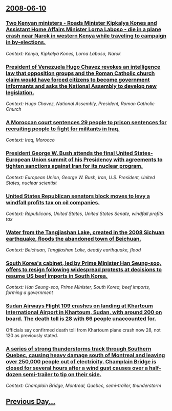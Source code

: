 ## [2008-06-10](/news/2008/06/10/index.md)

### [ Two Kenyan ministers - Roads Minister Kipkalya Kones and Assistant Home Affairs Minister Lorna Laboso - die in a plane crash near Narok in western Kenya while traveling to campaign in by-elections. ](/news/2008/06/10/two-kenyan-ministers-a-roads-minister-kipkalya-kones-and-assistant-home-affairs-minister-lorna-laboso-a-die-in-a-plane-crash-near-narok.md)
_Context: Kenya, Kipkalya Kones, Lorna Laboso, Narok_

### [ President of Venezuela Hugo Chavez revokes an intelligence law that opposition groups and the Roman Catholic church claim would have forced citizens to become government informants and asks the National Assembly to develop new legislation. ](/news/2008/06/10/president-of-venezuela-hugo-cha-vez-revokes-an-intelligence-law-that-opposition-groups-and-the-roman-catholic-church-claim-would-have-force.md)
_Context: Hugo Chavez, National Assembly, President, Roman Catholic Church_

### [ A Moroccan court sentences 29 people to prison sentences for recruiting people to fight for militants in Iraq. ](/news/2008/06/10/a-moroccan-court-sentences-29-people-to-prison-sentences-for-recruiting-people-to-fight-for-militants-in-iraq.md)
_Context: Iraq, Morocco_

### [ President George W. Bush attends the final United States-European Union summit of his Presidency with agreements to tighten sanctions against Iran for its nuclear program. ](/news/2008/06/10/president-george-w-bush-attends-the-final-united-states-european-union-summit-of-his-presidency-with-agreements-to-tighten-sanctions-again.md)
_Context: European Union, George W. Bush, Iran, U.S. President, United States, nuclear scientist_

### [ United States Republican senators block moves to levy a windfall profits tax on oil companies. ](/news/2008/06/10/united-states-republican-senators-block-moves-to-levy-a-windfall-profits-tax-on-oil-companies.md)
_Context: Republicans, United States, United States Senate, windfall profits tax_

### [ Water from the Tangjiashan Lake, created in the 2008 Sichuan earthquake, floods the abandoned town of Beichuan. ](/news/2008/06/10/water-from-the-tangjiashan-lake-created-in-the-2008-sichuan-earthquake-floods-the-abandoned-town-of-beichuan.md)
_Context: Beichuan, Tangjiashan Lake, deadly earthquake, flood_

### [ South Korea's cabinet, led by  Prime Minister Han Seung-soo, offers to resign following widespread protests at decisions to resume US beef imports in South Korea. ](/news/2008/06/10/south-korea-s-cabinet-led-by-prime-minister-han-seung-soo-offers-to-resign-following-widespread-protests-at-decisions-to-resume-us-beef.md)
_Context: Han Seung-soo, Prime Minister, South Korea, beef imports, forming a government_

### [ Sudan Airways Flight 109 crashes on landing at Khartoum International Airport in Khartoum, Sudan, with around 200 on board. The death toll is 28 with 66 people unaccounted for.](/news/2008/06/10/sudan-airways-flight-109-crashes-on-landing-at-khartoum-international-airport-in-khartoum-sudan-with-around-200-on-board-the-death-toll.md)
Officials say confirmed death toll from Khartoum plane crash now 28, not 120 as previously stated.

### [ A series of strong thunderstorms track through Southern Quebec, causing heavy damage south of Montreal and leaving over 250,000 people out of electricity. Champlain Bridge is closed for several hours after a wind gust causes over a half-dozen semi-trailer to tip on their side. ](/news/2008/06/10/a-series-of-strong-thunderstorms-track-through-southern-quebec-causing-heavy-damage-south-of-montreal-and-leaving-over-250-000-people-out.md)
_Context: Champlain Bridge, Montreal, Quebec, semi-trailer, thunderstorm_

## [Previous Day...](/news/2008/06/9/index.md)

